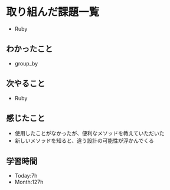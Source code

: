 # 取り組んだ課題一覧
- Ruby
## わかったこと
- group_by
## 次やること
- Ruby
## 感じたこと
- 使用したことがなかったが、便利なメソッドを教えていただいた
- 新しいメソッドを知ると、違う設計の可能性が浮かんでくる
## 学習時間
- Today:7h
- Month:127h
